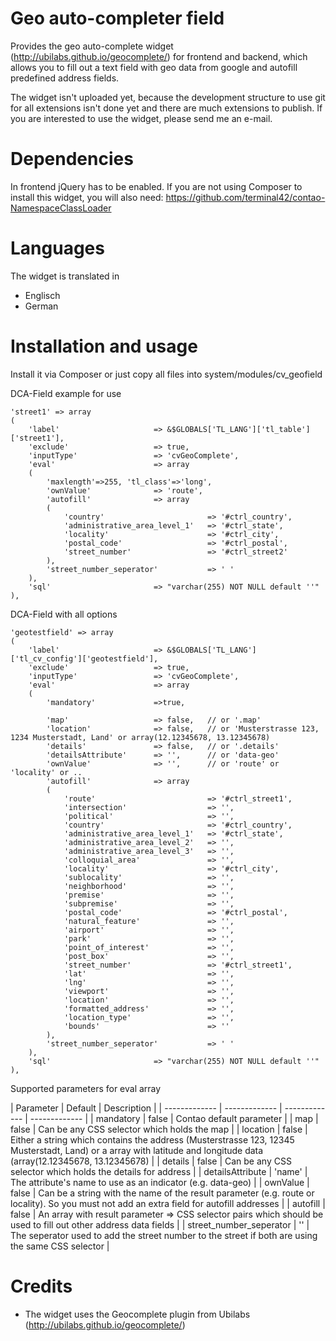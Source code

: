 # Geo auto-completer field
Provides the geo auto-complete widget (http://ubilabs.github.io/geocomplete/) for frontend and backend, which allows you to fill out a text field with geo data from google and autofill predefined address fields.

The widget isn't uploaded yet, because the development structure to use git for all extensions isn't done yet and there are much extensions to publish. If you are interested to use the widget, please send me an e-mail.

# Dependencies
In frontend jQuery has to be enabled.
If you are not using Composer to install this widget, you will also need:
https://github.com/terminal42/contao-NamespaceClassLoader

# Languages
The widget is translated in
 * Englisch
 * German

# Installation and usage
Install it via Composer or just copy all files into system/modules/cv_geofield

DCA-Field example for use
```
'street1' => array
(
	'label'						=> &$GLOBALS['TL_LANG']['tl_table']['street1'],
	'exclude'					=> true,
	'inputType'					=> 'cvGeoComplete',
	'eval'						=> array
	(
		'maxlength'=>255, 'tl_class'=>'long',
		'ownValue'				=> 'route',
		'autofill'				=> array
		(
			'country'						=> '#ctrl_country',
			'administrative_area_level_1'	=> '#ctrl_state',
			'locality'						=> '#ctrl_city',
			'postal_code'					=> '#ctrl_postal',
			'street_number'					=> '#ctrl_street2'
		),
		'street_number_seperator'			=> ' '
	),
	'sql'						=> "varchar(255) NOT NULL default ''"
),
```
DCA-Field with all options
```
'geotestfield' => array
(
	'label'						=> &$GLOBALS['TL_LANG']['tl_cv_config']['geotestfield'],
	'exclude'					=> true,
	'inputType'					=> 'cvGeoComplete',
	'eval'						=> array
	(
		'mandatory'				=>true,

		'map'					=> false, 	// or '.map'
		'location'				=> false, 	// or 'Musterstrasse 123, 1234 Musterstadt, Land' or array(12.12345678, 13.12345678)
		'details'				=> false, 	// or '.details'
		'detailsAttribute'		=> '',	  	// or 'data-geo'
		'ownValue'				=> '',	  	// or 'route' or 'locality' or ..
		'autofill'				=> array
		(
			'route'							=> '#ctrl_street1',
			'intersection'					=> '',
			'political'						=> '',
			'country'						=> '#ctrl_country',
			'administrative_area_level_1'	=> '#ctrl_state',
			'administrative_area_level_2'	=> '',
			'administrative_area_level_3'	=> '',
			'colloquial_area'				=> '',
			'locality'						=> '#ctrl_city',
			'sublocality'					=> '',
			'neighborhood'					=> '',
			'premise'						=> '',
			'subpremise'					=> '',
			'postal_code'					=> '#ctrl_postal',
			'natural_feature'				=> '',
			'airport'						=> '',
			'park'							=> '',
			'point_of_interest'				=> '',
			'post_box'						=> '',
			'street_number'					=> '#ctrl_street1',
			'lat'							=> '',
			'lng'							=> '',
			'viewport'						=> '',
			'location'						=> '',
			'formatted_address'				=> '',
			'location_type'					=> '',
			'bounds'						=> ''
		),
		'street_number_seperator'			=> ' '
	),
	'sql'						=> "varchar(255) NOT NULL default ''"
),
```

Supported parameters for eval array

| Parameter | Default | Description |
| ------------- | ------------- | ------------- | ------------- |
| mandatory  | false | Contao default parameter |
| map  | false | Can be any CSS selector which holds the map |
| location  | false | Either a string which contains the address (Musterstrasse 123, 12345 Musterstadt, Land) or a array with latitude and longitude data (array(12.12345678, 13.12345678) |
| details  | false | Can be any CSS selector which holds the details for address |
| detailsAttribute  | 'name' | The attribute's name to use as an indicator (e.g. data-geo) |
| ownValue  | false | Can be a string with the name of the result parameter (e.g. route or locality). So you must not add an extra field for autofill addresses  |
| autofill  | false | An array with result parameter => CSS selector pairs which should be used to fill out other address data fields |
| street_number_seperator  | '' | The seperator used to add the street number to the street if both are using the same CSS selector |

# Credits
 * The widget uses the Geocomplete plugin from Ubilabs (http://ubilabs.github.io/geocomplete/)
